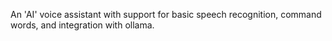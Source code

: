 An 'AI' voice assistant with support for basic speech recognition, command words, and integration with ollama.

